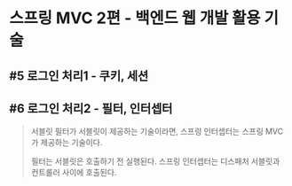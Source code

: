# 스프링 MVC 2편 - 백엔드 웹 개발 활용 기술
## #5 로그인 처리1 - 쿠키, 세션
## #6 로그인 처리2 - 필터, 인터셉터
> 서블릿 필터가 서블릿이 제공하는 기술이라면, 스프링 인터셉터는 스프링 MVC가 제공하는 기술이다.
>
> 필터는 서블릿은 호출하기 전 실행된다. 
> 스프링 인터셉터는 디스패처 서블릿과 컨트롤러 사이에 호출된다.
